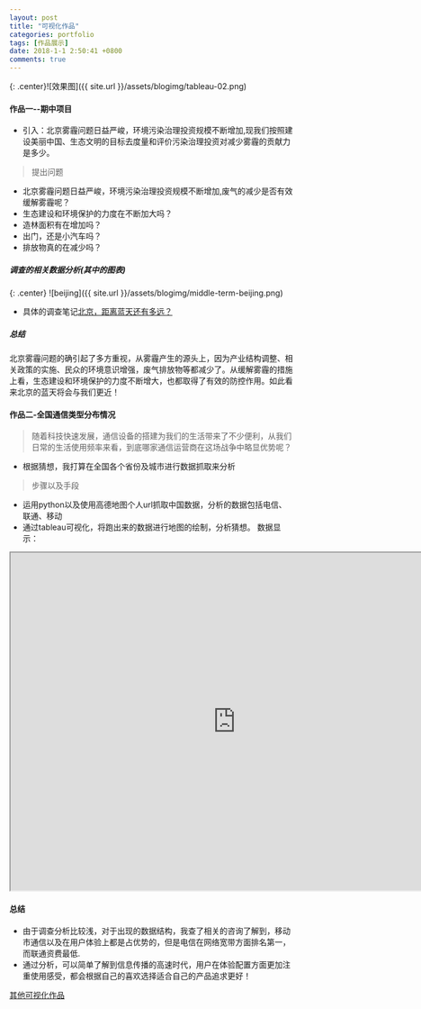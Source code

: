 ```yaml
---
layout: post
title: "可视化作品"
categories: portfolio
tags: [作品展示]
date: 2018-1-1 2:50:41 +0800
comments: true
---
```

{: .center}![效果图]({{ site.url }}/assets/blogimg/tableau-02.png)
#### 作品一--期中项目
* 引入：北京雾霾问题日益严峻，环境污染治理投资规模不断增加,现我们按照建设美丽中国、生态文明的目标去度量和评价污染治理投资对减少雾霾的贡献力是多少。

> 提出问题
* 北京雾霾问题日益严峻，环境污染治理投资规模不断增加,废气的减少是否有效缓解雾霾呢？
* 生态建设和环境保护的力度在不断加大吗？
* 造林面积有在增加吗？
* 出门，还是小汽车吗？
* 排放物真的在减少吗？


##### 调查的相关数据分析(其中的图表)

{: .center} ![beijing]({{ site.url }}/assets/blogimg/middle-term-beijing.png)

* 具体的调查笔记[北京，距离蓝天还有多远？](https://sunsipan.github.io/middle-term/Tableau.html)

##### 总结
北京雾霾问题的确引起了多方重视，从雾霾产生的源头上，因为产业结构调整、相关政策的实施、民众的环境意识增强，废气排放物等都减少了。从缓解雾霾的措施上看，生态建设和环境保护的力度不断增大，也都取得了有效的防控作用。如此看来北京的蓝天将会与我们更近！

#### 作品二-全国通信类型分布情况
> 随着科技快速发展，通信设备的搭建为我们的生活带来了不少便利，从我们日常的生活使用频率来看，到底哪家通信运营商在这场战争中略显优势呢？
* 根据猜想，我打算在全国各个省份及城市进行数据抓取来分析 
> 步骤以及手段
* 运用python以及使用高德地图个人url抓取中国数据，分析的数据包括电信、联通、移动
* 通过tableau可视化，将跑出来的数据进行地图的绘制，分析猜想。
数据显示：
<div align="center">
		<iframe src="https://public.tableau.com/views/_18366/1?:embed=y&:display_count=yes" 
        width="800px" height="600px"> </iframe> 
  </div>
  
#### 总结
* 由于调查分析比较浅，对于出现的数据结构，我查了相关的咨询了解到，移动市通信以及在用户体验上都是占优势的，但是电信在网络宽带方面排名第一，而联通资费最低.
*  通过分析，可以简单了解到信息传播的高速时代，用户在体验配置方面更加注重使用感受，都会根据自己的喜欢选择适合自己的产品追求更好！

[其他可视化作品](https://public.tableau.com/profile/sunsipan#!/)
